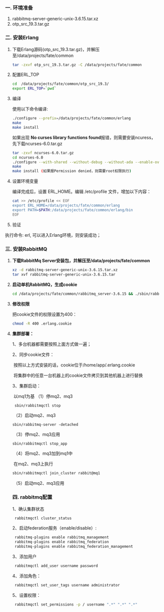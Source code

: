 ### 一. 环境准备

1. rabbitmq-server-generic-unix-3.6.15.tar.xz
2. otp_src_19.3.tar.gz

### 二. 安装Erlang

1. 下载Erlang源码(otp_src_19.3.tar.gz)，并解压至/data/projects/fate/common

   ```bash
   tar -zxvf otp_src_19.3.tar.gz -C /data/projects/fate/common
   ```

2. 配置ERL_TOP

   ```bash
   cd  /data/projects/fate/common/otp_src_19.3/
   export ERL_TOP=`pwd`
   ```

3. 编译

   使用以下命令编译:

   ```bash
   ./configure --prefix=/data/projects/fate/common/erlang
   make
   make install
   ```

   如果出现 **No curses library functions found**报错，则需要安装ncuress，先下载ncurses-6.0.tar.gz

   ```bash
   tar -zxvf ncurses-6.0.tar.gz
   cd ncurses-6.0
   ./configure --with-shared --without-debug --without-ada --enable-overwrite  
   make
   make install (如果报Permission denied，则需要root权限执行)
   ```

4. 设置环境变量

   编译完成后，设置 ERL_HOME。编辑 /etc/profile 文件，增加以下内容：

   ```bash
   cat >> /etc/profile << EOF
   export ERL_HOME=/data/projects/fate/common/erlang
   export PATH=$PATH:/data/projects/fate/common/erlang/bin
   EOF
   ```

5.  验证

   执行命令: erl, 可以进入Erlang环境，则安装成功；

### 三. 安装RabbitMQ

1. **下载RabbitMq Server安装包，并解压至/data/projects/fate/common**

   ```bash
   xz -d rabbitmq-server-generic-unix-3.6.15.tar.xz
   tar xvf rabbitmq-server-generic-unix-3.6.15.tar
   ```

2. **启动单机RabbitMQ，生成cookie**

   ```bash
   cd /data/projects/fate/common/rabbitmq_server-3.6.15 && ./sbin/rabbitmq-server -detached
   ```

3. **修改权限**

   把cookie文件的权限设置为400：

   ```bash
   chmod -R 400 .erlang.cookie 
   ```

4. **集群部署：**

   1、多台机器都需要按照上面方式做一遍；

   2、同步cookie文件：

   ​	按照以上方式安装的话，cookie位于/home/app/.erlang.cookie

   ​	将集群中的任意一台机器上的cookie文件拷贝到其他机器上进行替换

   3、集群启动：

   ​	以mq1为基
   	（1）停mq2、mq3

   ```
    sbin/rabbitmqctl stop
   ```

   ​        （2）启动mq2、mq3

     ```
    sbin/rabbitmq-server -detached
     ```

   ​	（3）停mq2、mq3应用

      ```bash
    sbin/rabbitmqctl stop_app
      ```

   ​	（4）将mq2、mq3加到mq1中

   ​        	在mq2、mq3上执行

      ```bash
    sbin/rabbitmqctl join_cluster rabbit@mq1
      ```

   ​	（5）启动mq2、mq3应用             

   ### 四. rabbitmq配置

   1、确认集群状态

   ```bash
    rabbitmqctl cluster_status
   ```

   2、启动federation服务（enable/disable）:

   ```bash
    rabbitmq-plugins enable rabbitmq_management
    rabbitmq-plugins enable rabbitmq_federation
    rabbitmq-plugins enable rabbitmq_federation_management  
   ```

   3、添加用户

   ```bash
    rabbitmqctl add_user username password
   ```

   4、添加角色：

   ```bash
   ​ rabbitmqctl set_user_tags username administrator
   ```

   5、设置权限：

   ```bash
    rabbitmqctl set_permissions -p / username ".*" ".*" ".*" 
   ```
